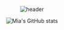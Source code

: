  <div align=center>

![header](https://capsule-render.vercel.app/api?type=Waving&color=auto&height=100&section=header&text=https://mia-mia.tistory.com/%20&fontSize=10&&fontAlign=90)

  
<!-- [![Top Langs](https://github-readme-stats.vercel.app/api/top-langs/?username=Mia-Oh&layout=compact)](https://github.com/Mia-Oh/github-readme-stats)
   -->
  
![Mia's GitHub stats](https://github-readme-stats.vercel.app/api?username=Mia-Oh&show_icons=true&theme=radical)



</div>

<!--
**Mia-Oh/Mia-Oh** is a ✨ _special_ ✨ repository because its `README.md` (this file) appears on your GitHub profile.

Here are some ideas to get you started:

- 🔭 I’m currently working on ...
- 🌱 I’m currently learning ...
- 👯 I’m looking to collaborate on ...
- 🤔 I’m looking for help with ...
- 💬 Ask me about ...
- 📫 How to reach me: ...
- 😄 Pronouns: ...
- ⚡ Fun fact: ...
-->
